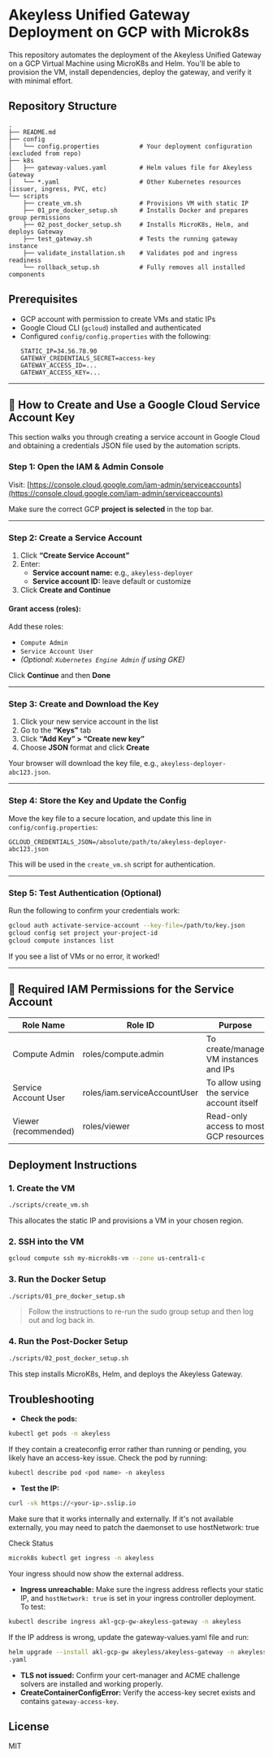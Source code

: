 # Akeyless Unified Gateway Deployment on GCP with Microk8s

This repository automates the deployment of the Akeyless Unified Gateway on a GCP Virtual Machine using MicroK8s and Helm. You'll be able to provision the VM, install dependencies, deploy the gateway, and verify it with minimal effort.

## Repository Structure

```
.
├── README.md
├── config
│   └── config.properties           # Your deployment configuration (excluded from repo)
├── k8s
│   ├── gateway-values.yaml         # Helm values file for Akeyless Gateway
│   └── *.yaml                      # Other Kubernetes resources (issuer, ingress, PVC, etc)
└── scripts
    ├── create_vm.sh                # Provisions VM with static IP
    ├── 01_pre_docker_setup.sh      # Installs Docker and prepares group permissions
    ├── 02_post_docker_setup.sh     # Installs MicroK8s, Helm, and deploys Gateway
    ├── test_gateway.sh             # Tests the running gateway instance
    ├── validate_installation.sh    # Validates pod and ingress readiness
    └── rollback_setup.sh           # Fully removes all installed components
```

## Prerequisites

- GCP account with permission to create VMs and static IPs
- Google Cloud CLI (`gcloud`) installed and authenticated
- Configured `config/config.properties` with the following:
  ```properties
  STATIC_IP=34.56.78.90
  GATEWAY_CREDENTIALS_SECRET=access-key
  GATEWAY_ACCESS_ID=...
  GATEWAY_ACCESS_KEY=...
  ```


---

## 🔐 How to Create and Use a Google Cloud Service Account Key

This section walks you through creating a service account in Google Cloud and obtaining a credentials JSON file used by the automation scripts.

### Step 1: Open the IAM & Admin Console

Visit: [https://console.cloud.google.com/iam-admin/serviceaccounts](https://console.cloud.google.com/iam-admin/serviceaccounts)

Make sure the correct GCP **project is selected** in the top bar.

---

### Step 2: Create a Service Account

1. Click **“Create Service Account”**
2. Enter:
   - **Service account name:** e.g., `akeyless-deployer`
   - **Service account ID:** leave default or customize
3. Click **Create and Continue**

#### Grant access (roles):

Add these roles:
- `Compute Admin`
- `Service Account User`
- *(Optional: `Kubernetes Engine Admin` if using GKE)*

Click **Continue** and then **Done**

---

### Step 3: Create and Download the Key

1. Click your new service account in the list
2. Go to the **“Keys”** tab
3. Click **“Add Key” > “Create new key”**
4. Choose **JSON** format and click **Create**

Your browser will download the key file, e.g., `akeyless-deployer-abc123.json`.

---

### Step 4: Store the Key and Update the Config

Move the key file to a secure location, and update this line in `config/config.properties`:

```properties
GCLOUD_CREDENTIALS_JSON=/absolute/path/to/akeyless-deployer-abc123.json
```

This will be used in the `create_vm.sh` script for authentication.

---

### Step 5: Test Authentication (Optional)

Run the following to confirm your credentials work:

```bash
gcloud auth activate-service-account --key-file=/path/to/key.json
gcloud config set project your-project-id
gcloud compute instances list
```

If you see a list of VMs or no error, it worked!

---

## 🔐 Required IAM Permissions for the Service Account

| Role Name            | Role ID                      | Purpose                                       |
|----------------------|------------------------------|-----------------------------------------------|
| Compute Admin        | roles/compute.admin          | To create/manage VM instances and IPs         |
| Service Account User | roles/iam.serviceAccountUser | To allow using the service account itself     |
| Viewer (recommended) | roles/viewer                 | Read-only access to most GCP resources        |

## Deployment Instructions

### 1. Create the VM

```bash
./scripts/create_vm.sh
```

This allocates the static IP and provisions a VM in your chosen region.

### 2. SSH into the VM

```bash
gcloud compute ssh my-microk8s-vm --zone us-central1-c
```

### 3. Run the Docker Setup

```bash
./scripts/01_pre_docker_setup.sh
```

> Follow the instructions to re-run the sudo group setup and then log out and log back in.

### 4. Run the Post-Docker Setup

```bash
./scripts/02_post_docker_setup.sh
```

This step installs MicroK8s, Helm, and deploys the Akeyless Gateway.

## Troubleshooting

- **Check the pods:**
```bash
kubectl get pods -n akeyless
```
If they contain a createconfig error rather than running or pending, you likely have an access-key issue. Check the pod by running:

```bash
kubectl describe pod <pod name> -n akeyless
```
 - **Test the IP:**
 ```bash
curl -vk https://<your-ip>.sslip.io
 ```
 Make sure that it works internally and externally. If it's not available externally, you may need to patch the daemonset to use hostNetwork: true

Check Status
```bash
microk8s kubectl get ingress -n akeyless
```
Your ingress should now show the external address.

- **Ingress unreachable:** Make sure the ingress address reflects your static IP, and `hostNetwork: true` is set in your ingress controller deployment. To test:
 ```bash
 kubectl describe ingress akl-gcp-gw-akeyless-gateway -n akeyless
 ```
 If the IP address is wrong, update the gateway-values.yaml file and run:

 ```bash
 helm upgrade --install akl-gcp-gw akeyless/akeyless-gateway -n akeyless -f k8s/gateway-values
.yaml
```

- **TLS not issued:** Confirm your cert-manager and ACME challenge solvers are installed and working properly.
- **CreateContainerConfigError:** Verify the access-key secret exists and contains `gateway-access-key`.

## License

MIT